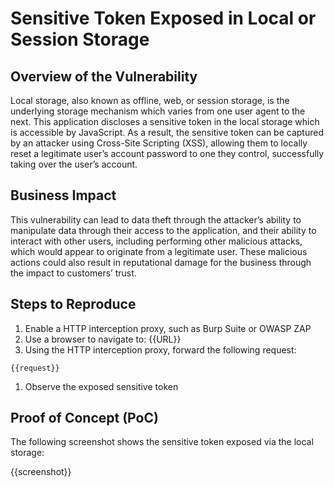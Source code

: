 # Sensitive Token Exposed in Local or Session Storage

## Overview of the Vulnerability

Local storage, also known as offline, web, or session storage, is the underlying storage mechanism which varies from one user agent to the next. This application discloses a sensitive token in the local storage which is accessible by JavaScript. As a result, the sensitive token can be captured by an attacker using Cross-Site Scripting (XSS), allowing them to locally reset a legitimate user’s account password to one they control, successfully taking over the user’s account.

## Business Impact

This vulnerability can lead to data theft through the attacker’s ability to manipulate data through their access to the application, and their ability to interact with other users, including performing other malicious attacks, which would appear to originate from a legitimate user. These malicious actions could also result in reputational damage for the business through the impact to customers’ trust.

## Steps to Reproduce

1. Enable a HTTP interception proxy, such as Burp Suite or OWASP ZAP
1. Use a browser to navigate to: {{URL}}
1. Using the HTTP interception proxy, forward the following request:

```HTTP
{{request}}
```

1. Observe the exposed sensitive token

## Proof of Concept (PoC)

The following screenshot shows the sensitive token exposed via the local storage:

{{screenshot}}
